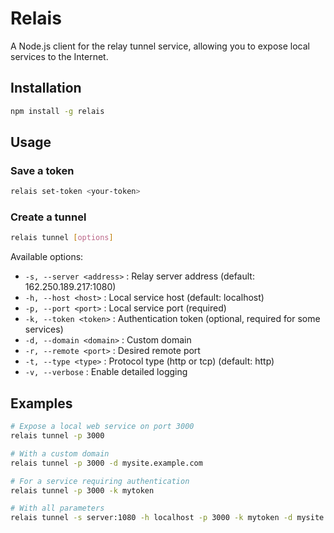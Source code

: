 # Relais

A Node.js client for the relay tunnel service, allowing you to expose local services to the Internet.

## Installation

```bash
npm install -g relais
```

## Usage

### Save a token

```bash
relais set-token <your-token>
```

### Create a tunnel

```bash
relais tunnel [options]
```

Available options:
- `-s, --server <address>` : Relay server address (default: 162.250.189.217:1080)
- `-h, --host <host>` : Local service host (default: localhost)
- `-p, --port <port>` : Local service port (required)
- `-k, --token <token>` : Authentication token (optional, required for some services)
- `-d, --domain <domain>` : Custom domain
- `-r, --remote <port>` : Desired remote port
- `-t, --type <type>` : Protocol type (http or tcp) (default: http)
- `-v, --verbose` : Enable detailed logging

## Examples

```bash
# Expose a local web service on port 3000
relais tunnel -p 3000

# With a custom domain
relais tunnel -p 3000 -d mysite.example.com

# For a service requiring authentication
relais tunnel -p 3000 -k mytoken

# With all parameters
relais tunnel -s server:1080 -h localhost -p 3000 -k mytoken -d mysite.example.com -r 8080 -t http -v
